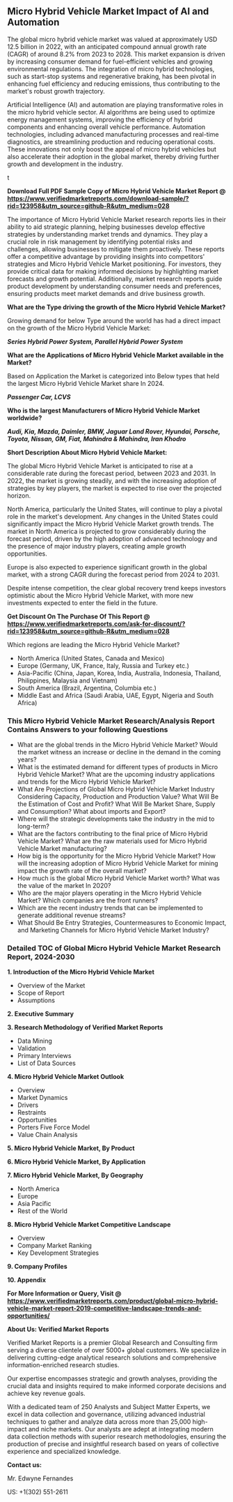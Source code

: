 <h2>Micro Hybrid Vehicle Market Impact of AI and Automation</h2><p>The global micro hybrid vehicle market was valued at approximately USD 12.5 billion in 2022, with an anticipated compound annual growth rate (CAGR) of around 8.2% from 2023 to 2028. This market expansion is driven by increasing consumer demand for fuel-efficient vehicles and growing environmental regulations. The integration of micro hybrid technologies, such as start-stop systems and regenerative braking, has been pivotal in enhancing fuel efficiency and reducing emissions, thus contributing to the market's robust growth trajectory.</p><p>Artificial Intelligence (AI) and automation are playing transformative roles in the micro hybrid vehicle sector. AI algorithms are being used to optimize energy management systems, improving the efficiency of hybrid components and enhancing overall vehicle performance. Automation technologies, including advanced manufacturing processes and real-time diagnostics, are streamlining production and reducing operational costs. These innovations not only boost the appeal of micro hybrid vehicles but also accelerate their adoption in the global market, thereby driving further growth and development in the industry.</p>t</p><p id="" class=""><strong>Download Full PDF Sample Copy of Micro Hybrid Vehicle Market Report @ <a href="https://www.verifiedmarketreports.com/download-sample/?rid=123958&utm_source=github-R&utm_medium=028" target="_blank">https://www.verifiedmarketreports.com/download-sample/?rid=123958&utm_source=github-R&utm_medium=028</a></strong></p><p>The importance of&nbsp;Micro Hybrid Vehicle Market research reports lies in their ability to aid strategic planning, helping businesses develop effective strategies by understanding market trends and dynamics. They play a crucial role in risk management by identifying potential risks and challenges, allowing businesses to mitigate them proactively. These reports offer a competitive advantage by providing insights into competitors' strategies and Micro Hybrid Vehicle Market positioning. For investors, they provide critical data for making informed decisions by highlighting market forecasts and growth potential. Additionally, market research reports guide product development by understanding consumer needs and preferences, ensuring products meet market demands and drive business growth.</p><p><strong>What are the&nbsp;Type driving the growth of the Micro Hybrid Vehicle Market?</strong></p><p id="" class="">Growing demand for below Type around the world has had a direct impact on the growth of the Micro Hybrid Vehicle Market:</p><em><strong>Series Hybrid Power System, Parallel Hybrid Power System</strong></em></p><strong>What are the&nbsp;Applications&nbsp;of Micro Hybrid Vehicle Market available in the Market?</strong></p><p id="" class="">Based on Application the Market is categorized into Below types that held the largest Micro Hybrid Vehicle Market share In 2024.</p><em><strong>Passenger Car, LCVS</strong></em></p><strong>Who is the largest Manufacturers of Micro Hybrid Vehicle Market worldwide?</strong></p><p><em><strong>Audi, Kia, Mazda, Daimler, BMW, Jaguar Land Rover, Hyundai, Porsche, Toyota, Nissan, GM, Fiat, Mahindra & Mahindra, Iran Khodro</strong></em></p><p id="" class=""><strong>Short Description About Micro Hybrid Vehicle Market:</strong></p><p>The global Micro Hybrid Vehicle Market is anticipated to rise at a considerable rate during the forecast period, between 2023 and 2031. In 2022, the market is growing steadily, and with the increasing adoption of strategies by key players, the market is expected to rise over the projected horizon.</p><p>North America, particularly the United States, will continue to play a pivotal role in the market's development. Any changes in the United States could significantly impact the Micro Hybrid Vehicle Market growth trends. The market in North America is projected to grow considerably during the forecast period, driven by the high adoption of advanced technology and the presence of major industry players, creating ample growth opportunities.</p><p>Europe is also expected to experience significant growth in the global market, with a strong CAGR during the forecast period from 2024 to 2031.</p><p>Despite intense competition, the clear global recovery trend keeps investors optimistic about the Micro Hybrid Vehicle Market, with more new investments expected to enter the field in the future.</p><p id="" class=""><strong>Get Discount On The Purchase Of This Report @ <a href="https://www.verifiedmarketreports.com/ask-for-discount/?rid=123958&utm_source=github-R&utm_medium=028" target="_blank">https://www.verifiedmarketreports.com/ask-for-discount/?rid=123958&utm_source=github-R&utm_medium=028</a></strong></p>Which regions are leading the Micro Hybrid Vehicle Market?</p><ul><li>North America (United States, Canada and Mexico)</li><li>Europe (Germany, UK, France, Italy, Russia and Turkey etc.)</li><li>Asia-Pacific (China, Japan, Korea, India, Australia, Indonesia, Thailand, Philippines, Malaysia and Vietnam)</li><li>South America (Brazil, Argentina, Columbia etc.)</li><li>Middle East and Africa (Saudi Arabia, UAE, Egypt, Nigeria and South Africa)</li></ul><h3 id="" class="">This Micro Hybrid Vehicle Market Research/Analysis Report Contains Answers to your following Questions</h3><ul><li>What are the global trends in the Micro Hybrid Vehicle Market? Would the market witness an increase or decline in the demand in the coming years?</li><li>What is the estimated demand for different types of products in Micro Hybrid Vehicle Market? What are the upcoming industry applications and trends for the Micro Hybrid Vehicle Market?</li><li>What Are Projections of Global Micro Hybrid Vehicle Market Industry Considering Capacity, Production and Production Value? What Will Be the Estimation of Cost and Profit? What Will Be Market Share, Supply and Consumption? What about imports and Export?</li><li>Where will the strategic developments take the industry in the mid to long-term?</li><li>What are the factors contributing to the final price of Micro Hybrid Vehicle Market? What are the raw materials used for Micro Hybrid Vehicle Market manufacturing?</li><li>How big is the opportunity for the Micro Hybrid Vehicle Market? How will the increasing adoption of Micro Hybrid Vehicle Market for mining impact the growth rate of the overall market?</li><li>How much is the global Micro Hybrid Vehicle Market worth? What was the value of the market In 2020?</li><li>Who are the major players operating in the Micro Hybrid Vehicle Market? Which companies are the front runners?</li><li>Which are the recent industry trends that can be implemented to generate additional revenue streams?</li><li>What Should Be Entry Strategies, Countermeasures to Economic Impact, and Marketing Channels for Micro Hybrid Vehicle Market Industry?</li></ul><h3 id="" class="">Detailed TOC of Global Micro Hybrid Vehicle Market Research Report, 2024-2030</h3><p id="" class=""><strong>1. Introduction of the Micro Hybrid Vehicle Market</strong></p><ul><li>Overview of the Market</li><li>Scope of Report</li><li>Assumptions</li></ul><p id="" class=""><strong>2. Executive Summary</strong></p><p id="" class=""><strong>3. Research Methodology of Verified Market Reports</strong></p><ul><li>Data Mining</li><li>Validation</li><li>Primary Interviews</li><li>List of Data Sources</li></ul><p id="" class=""><strong>4. Micro Hybrid Vehicle Market Outlook</strong></p><ul><li>Overview</li><li>Market Dynamics</li><li>Drivers</li><li>Restraints</li><li>Opportunities</li><li>Porters Five Force Model</li><li>Value Chain Analysis</li></ul><p id="" class=""><strong>5. Micro Hybrid Vehicle Market, By Product</strong></p><p id="" class=""><strong>6. Micro Hybrid Vehicle Market, By Application</strong></p><p id="" class=""><strong>7. Micro Hybrid Vehicle Market, By Geography</strong></p><ul><li>North America</li><li>Europe</li><li>Asia Pacific</li><li>Rest of the World</li></ul><p id="" class=""><strong>8. Micro Hybrid Vehicle Market Competitive Landscape</strong></p><ul><li>Overview</li><li>Company Market Ranking</li><li>Key Development Strategies</li></ul><p id="" class=""><strong>9. Company Profiles</strong></p><p id="" class=""><strong>10. Appendix</strong></p><p id="" class=""><strong>For More Information or Query, Visit @ <a href="https://www.verifiedmarketreports.com/product/global-micro-hybrid-vehicle-market-report-2019-competitive-landscape-trends-and-opportunities/" target="_blank">https://www.verifiedmarketreports.com/product/global-micro-hybrid-vehicle-market-report-2019-competitive-landscape-trends-and-opportunities/</a></strong></p><p id="" class=""><strong>About Us: Verified Market Reports</strong></p><p id="" class="">Verified Market Reports is a premier Global Research and Consulting firm serving a diverse clientele of over 5000+ global customers. We specialize in delivering cutting-edge analytical research solutions and comprehensive information-enriched research studies.</p><p id="" class="">Our expertise encompasses strategic and growth analyses, providing the crucial data and insights required to make informed corporate decisions and achieve key revenue goals.</p><p id="" class="">With a dedicated team of 250 Analysts and Subject Matter Experts, we excel in data collection and governance, utilizing advanced industrial techniques to gather and analyze data across more than 25,000 high-impact and niche markets. Our analysts are adept at integrating modern data collection methods with superior research methodologies, ensuring the production of precise and insightful research based on years of collective experience and specialized knowledge.</p><p id="" class=""><strong>Contact us:</strong></p><p id="" class="">Mr. Edwyne Fernandes</p><p id="" class="">US: +1(302) 551-2611</p>